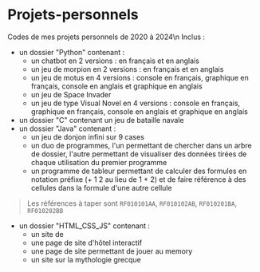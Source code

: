 # Projets-personnels
Codes de mes projets personnels de 2020 à 2024\n
Inclus :
  - un dossier "Python" contenant :
      - un chatbot en 2 versions : en français et en anglais
      - un jeu de morpion en 2 versions : en français et en anglais
      - un jeu de motus en 4 versions : console en français, graphique en français, console en anglais et graphique en anglais
      - un jeu de Space Invader
      - un jeu de type Visual Novel en 4 versions : console en français, graphique en français, console en anglais et graphique en anglais
  - un dossier "C" contenant un jeu de bataille navale
  - un dossier "Java" contenant :
      - un jeu de donjon infini sur 9 cases
      - un duo de programmes, l'un permettant de chercher dans un arbre de dossier, l'autre permettant de visualiser des données tirées de chaque utilisation du premier programme
      - un programme de tableur permettant de calculer des formules en notation préfixe (+ 1 2 au lieu de 1 + 2) et de faire référence à des cellules dans la formule d'une autre cellule
>Les références à taper sont `RF010101AA`, `RF010102AB`, `RF010201BA`, `RF010202BB`
  
  - un dossier "HTML_CSS_JS" contenant :
      - un site de 
      - une page de site d'hôtel interactif
      - une page de site permettant de jouer au memory
      - un site sur la mythologie grecque
